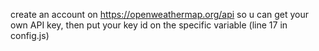 create an account on https://openweathermap.org/api so u can get your own API key,
then put your key id on the specific variable (line 17 in config.js)
